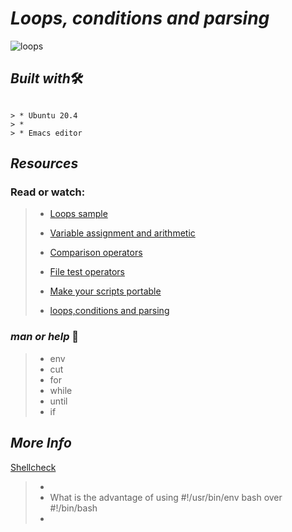 #  **_Loops, conditions and parsing_**

![loops](https://user-images.githubusercontent.com/85587286/160511742-5d3fe3e8-521f-4ed7-8c3f-8e7ac4259890.png)


## **_Built with_**🛠️

~~~~

> * Ubuntu 20.4
> *
> * Emacs editor

~~~~

## **_Resources_**

### Read or watch:

> * [Loops sample](https://tldp.org/LDP/Bash-Beginners-Guide/html/sect_09_01.html)
>
> * [Variable assignment and arithmetic](https://tldp.org/LDP/abs/html/ops.html)
>
> * [Comparison operators](https://tldp.org/LDP/abs/html/comparison-ops.html)
>
> * [File test operators](https://tldp.org/LDP/abs/html/fto.html)
>
> * [Make your scripts portable](https://www.cyberciti.biz/tips/finding-bash-perl-python-portably-using-env.html)
>
> * [loops,conditions and parsing](https://www.youtube.com/watch?v=BC2neyc5GcI)


### **_man or help_** 🤙

> *  env
> * cut
> * for
> * while
> * until
> * if


## **_More Info_**

[Shellcheck](https://github.com/koalaman/shellcheck)

> *
> * What is the advantage of using #!/usr/bin/env bash over #!/bin/bash
> *
